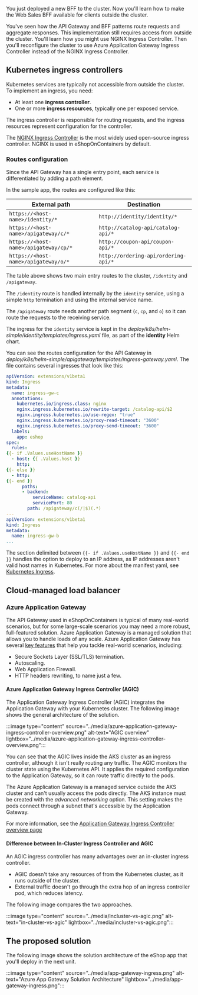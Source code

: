 You just deployed a new BFF to the cluster. Now you'll learn how to make the Web Sales BFF available for clients outside the cluster.

You've seen how the API Gateway and BFF patterns route requests and aggregate responses. This implementation still requires access from outside the cluster. You'll learn how you might use NGINX Ingress Controller. Then you'll reconfigure the cluster to use Azure Application Gateway Ingress Controller instead of the NGINX Ingress Controller.

## Kubernetes ingress controllers

Kubernetes services are typically not accessible from outside the cluster. To implement an ingress, you need:

- At least one **ingress controller**.
- One or more **ingress resources**, typically one per exposed service.

The ingress controller is responsible for routing requests, and the ingress resources represent configuration for the controller.

The [NGINX Ingress Controller](https://kubernetes.github.io/ingress-nginx/) is the most widely used open-source ingress controller. NGINX is used in eShopOnContainers by default.

### Routes configuration

Since the API Gateway has a single entry point, each service is differentiated by adding a path element.

In the sample app, the routes are configured like this:

| External path                         | Destination                          |
|---------------------------------------|--------------------------------------|
| `https://<host-name>/identity/*`      | `http://identity/identity/*`         |
| `https://<host-name>/apigateway/c/*`  | `http://catalog-api/catalog-api/*`   |
| `https://<host-name>/apigateway/cp/*` | `http://coupon-api/coupon-api/*`     |
| `https://<host-name>/apigateway/o/*`  | `http://ordering-api/ordering-api/*` |

The table above shows two main entry routes to the cluster, `/identity` and `/apigateway`.

The `/identity` route is handled internally by the `identity` service, using a simple `http` termination and using the internal service name.

The `/apigateway` route needs another path segment (`c`, `cp`, and `o`) so it can route the requests to the receiving service.

The ingress for the `identity` service is kept in the *deploy/k8s/helm-simple/identity/templates/ingress.yaml* file, as part of the **identity** Helm chart.

You can see the routes configuration for the API Gateway in *deploy/k8s/helm-simple/apigateway/templates/ingress-gateway.yaml*. The file contains several ingresses that look like this:

```yaml
apiVersion: extensions/v1beta1
kind: Ingress
metadata:
  name: ingress-gw-c
  annotations:
    kubernetes.io/ingress.class: nginx
    nginx.ingress.kubernetes.io/rewrite-target: /catalog-api/$2
    nginx.ingress.kubernetes.io/use-regex: "true"
    nginx.ingress.kubernetes.io/proxy-read-timeout: "3600"
    nginx.ingress.kubernetes.io/proxy-send-timeout: "3600"
  labels:
    app: eshop
spec:
  rules:
{{- if .Values.useHostName }}
  - host: {{ .Values.host }}
    http:
{{- else }}
  - http:
{{- end }}
      paths:
      - backend:
          serviceName: catalog-api
          servicePort: 80
        path: /apigateway/c(/|$)(.*)
---
apiVersion: extensions/v1beta1
kind: Ingress
metadata:
  name: ingress-gw-b
...
```

The section delimited between `{{- if .Values.useHostName }}` and `{{- end }}` handles the option to deploy to an IP address, as IP addresses aren't valid host names in Kubernetes. For more about the manifest yaml, see [Kubernetes Ingress](https://kubernetes.io/docs/concepts/services-networking/ingress/).

## Cloud-managed load balancer

### Azure Application Gateway

The API Gateway used in eShopOnContainers is typical of many real-world scenarios, but for some large-scale scenarios you may need a more robust, full-featured solution. Azure Application Gateway is a managed solution that allows you to handle loads of any scale. Azure Application Gateway has several [key features](/azure/application-gateway/features) that help you tackle real-world scenarios, including:

- Secure Sockets Layer (SSL/TLS) termination.
- Autoscaling.
- Web Application Firewall.
- HTTP headers rewriting, to name just a few.

#### Azure Application Gateway Ingress Controller (AGIC)

The Application Gateway Ingress Controller (AGIC) integrates the Application Gateway with your Kubernetes cluster. The following image shows the general architecture of the solution.

:::image type="content" source="../media/azure-application-gateway-ingress-controller-overview.png" alt-text="AGIC overview" lightbox="../media/azure-application-gateway-ingress-controller-overview.png":::

You can see that the AGIC lives inside the AKS cluster as an ingress controller, although it isn't really routing any traffic. The AGIC monitors the cluster state using the Kubernetes API. It applies the required configuration to the Application Gateway, so it can route traffic directly to the pods.

The Azure Application Gateway is a managed service outside the AKS cluster and can't usually access the pods directly. The AKS instance must be created with the *advanced networking* option. This setting makes the pods connect through a subnet that's accessible by the Application Gateway.

For more information, see the [Application Gateway Ingress Controller overview page](/azure/application-gateway/ingress-controller-overview)

#### Difference between In-Cluster Ingress Controller and AGIC

An AGIC ingress controller has many advantages over an in-cluster ingress controller.

- AGIC doesn't take any resources of from the Kubernetes cluster, as it runs outside of the cluster.
- External traffic doesn't go through the extra hop of an ingress controller pod, which reduces latency.

The following image compares the two approaches.

:::image type="content" source="../media/incluster-vs-agic.png" alt-text="in-cluster-vs-agic" lightbox="../media/incluster-vs-agic.png":::

## The proposed solution

The following image shows the solution architecture of the eShop app that you'll deploy in the next unit.

:::image type="content" source="../media/app-gateway-ingress.png" alt-text="Azure App Gateway Solution Architecture" lightbox="../media/app-gateway-ingress.png":::
